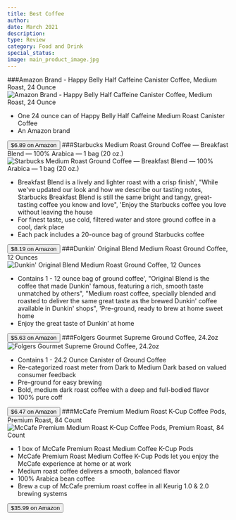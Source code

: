 ```yaml
---
title: Best Coffee
author: 
date: March 2021
description: 
type: Review
category: Food and Drink
special_status: 
image: main_product_image.jpg
---
```

###Amazon Brand - Happy Belly Half Caffeine Canister Coffee, Medium Roast, 24 Ounce
![Amazon Brand - Happy Belly Half Caffeine Canister Coffee, Medium Roast, 24 Ounce](https://images-na.ssl-images-amazon.com/images/I/51ZGxFv55wL._SY300_SX300_QL70_ML2_.jpg)
- One 24 ounce can of Happy Belly Half Caffeine Medium Roast Canister Coffee
- An Amazon brand

[<button class="button">$6.89 on Amazon</button>](https://www.amazon.com/gp/slredirect/picassoRedirect.html/ref=pa_sp_atf_aps_sr_pg1_1?ie=UTF8&adId=A05678863LLCDRAEW9T5M&url=%2FAmazon-Brand-Caffeine-Canister-Coffee%2Fdp%2FB08768JFC2%2Fref%3Dsr_1_1_sspa%3Fdchild%3D1%26keywords%3Dcoffee%26qid%3D1614634426%26sr%3D8-1-spons%26psc%3D1&qualifier=1614634426&id=5361753763214324&widgetName=sp_atf)
###Starbucks Medium Roast Ground Coffee — Breakfast Blend — 100% Arabica — 1 bag (20 oz.)
![Starbucks Medium Roast Ground Coffee — Breakfast Blend — 100% Arabica — 1 bag (20 oz.)](https://images-na.ssl-images-amazon.com/images/I/41LozN3U1fL._SX300_SY300_QL70_ML2_.jpg)
- Breakfast Blend is a lively and lighter roast with a crisp finish', "While we've updated our look and how we describe our tasting notes, Starbucks Breakfast Blend is still the same bright and tangy, great-tasting coffee you know and love", 'Enjoy the Starbucks coffee you love without leaving the house
- For finest taste, use cold, filtered water and store ground coffee in a cool, dark place
- Each pack includes a 20-ounce bag of ground Starbucks coffee

[<button class="button">$8.19 on Amazon</button>](https://www.amazon.com/Starbucks-Breakfast-Medium-Ground-20-Ounce/dp/B01LTI95ZM/ref=sr_1_2?dchild=1&keywords=coffee&qid=1614634426&sr=8-2)
###Dunkin' Original Blend Medium Roast Ground Coffee, 12 Ounces
![Dunkin' Original Blend Medium Roast Ground Coffee, 12 Ounces](https://images-na.ssl-images-amazon.com/images/I/41kIEz9p%2BXL._SX300_SY300_QL70_ML2_.jpg)
- Contains 1 - 12 ounce bag of ground coffee', "Original Blend is the coffee that made Dunkin' famous, featuring a rich, smooth taste unmatched by others", "Medium roast coffee, specially blended and roasted to deliver the same great taste as the brewed Dunkin' coffee available in Dunkin' shops", 'Pre-ground, ready to brew at home sweet home
- Enjoy the great taste of Dunkin’ at home

[<button class="button">$5.63 on Amazon</button>](https://www.amazon.com/Dunkin-Donuts-Original-Medium-Ground/dp/B009HSNDI2/ref=sr_1_3?dchild=1&keywords=coffee&qid=1614634426&sr=8-3)
###Folgers Gourmet Supreme Ground Coffee, 24.2oz
![Folgers Gourmet Supreme Ground Coffee, 24.2oz](https://images-na.ssl-images-amazon.com/images/I/51RusCoObSL._SX300_SY300_QL70_ML2_.jpg)
- Contains 1 - 24.2 Ounce Canister of Ground Coffee
- Re-categorized roast meter from Dark to Medium Dark based on valued consumer feedback
- Pre-ground for easy brewing
- Bold, medium dark roast coffee with a deep and full-bodied flavor
- 100% pure coff

[<button class="button">$6.47 on Amazon</button>](https://www.amazon.com/Folgers-Gourmet-Supreme-Ground-Coffee/dp/B010ULFIBE/ref=sr_1_4?dchild=1&keywords=coffee&qid=1614634426&sr=8-4)
###McCafe Premium Medium Roast K-Cup Coffee Pods, Premium Roast, 84 Count
![McCafe Premium Medium Roast K-Cup Coffee Pods, Premium Roast, 84 Count](https://images-na.ssl-images-amazon.com/images/I/41VMgzt0t-L._SY300_SX300_QL70_ML2_.jpg)
- 1 box of McCafe Premium Roast Medium Coffee K-Cup Pods
- McCafe Premium Roast Medium Coffee K-Cup Pods let you enjoy the McCafe experience at home or at work
- Medium roast coffee delivers a smooth, balanced flavor
- 100% Arabica bean coffee
- Brew a cup of McCafe premium roast coffee in all Keurig 1.0 & 2.0 brewing systems

[<button class="button">$35.99 on Amazon</button>](https://www.amazon.com/MCCAFE-Premium-Roast-Coffee-K-CUP/dp/B00TY15GO6/ref=sr_1_6?dchild=1&keywords=coffee&qid=1614634426&sr=8-6)
